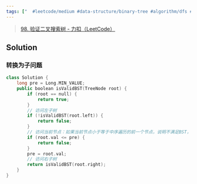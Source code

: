 ```yaml
---
tags: ["  #leetcode/medium #data-structure/binary-tree #algorithm/dfs #algorithm/bfs "]
---
```


> [98. 验证二叉搜索树 - 力扣（LeetCode）](https://leetcode.cn/problems/validate-binary-search-tree/description/)

## Solution

### 转换为子问题

```C++
class Solution {
    long pre = Long.MIN_VALUE;
    public boolean isValidBST(TreeNode root) {
        if (root == null) {
            return true;
        }
        // 访问左子树
        if (!isValidBST(root.left)) {
            return false;
        }
        // 访问当前节点：如果当前节点小于等于中序遍历的前一个节点，说明不满足BST，返回 false；否则继续遍历。
        if (root.val <= pre) {
            return false;
        }
        pre = root.val;
        // 访问右子树
        return isValidBST(root.right);
    }
}
```

